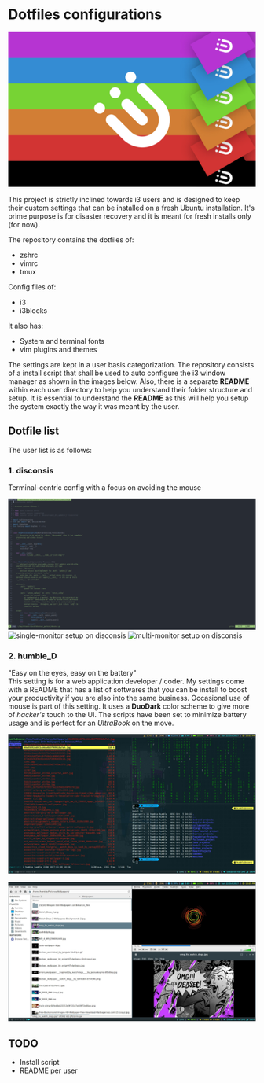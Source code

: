 # Dotfiles configurations

![home screen home](/images/home.jpg)

This project is strictly inclined towards i3 users and is designed to keep their custom settings that can be installed on a fresh Ubuntu installation. It's prime purpose is for disaster recovery and it is meant for fresh installs only (for now).

The repository contains the dotfiles of:
* zshrc
* vimrc
* tmux

Config files of: 
* i3
* i3blocks  

It also has:
* System and terminal fonts
* vim plugins and themes

The settings are kept in a user basis categorization. The repository consists of a install script that shall be used to auto configure the i3 window manager as shown in the images below. Also, there is a separate **README** within each user directory to help you understand their folder structure and setup. It is essential to understand the **README** as this will help you setup the system exactly the way it was meant by the user.

## Dotfile list
The user list is as follows:
  
  
### 1. disconsis
Terminal-centric config with a focus on avoiding the mouse  
  
![(neo)vim setup](/images/disconsis/vim.png)
![single-monitor setup on disconsis](/images/disconsis/single.png)
![multi-monitor setup on disconsis](/images/disconsis/multi.png)
  
  
  
### 2. humble\_D
"Easy on the eyes, easy on the battery"  
This setting is for a web application developer / coder. My settings come with a README that has a list of softwares that you can be install to boost your productivity if you are also into the same business. Occasional use of mouse is part of this setting. It uses a **DuoDark** color scheme to give more of *hacker's* touch to the UI. The scripts have been set to minimize battery usage and is perfect for an *UltraBook* on the move.

![terminal on humble\_D](/images/humble_D/terminal.jpg)

![normal use on humble\_D](/images/humble_D/normal.jpg)

## TODO
* Install script
* README per user
